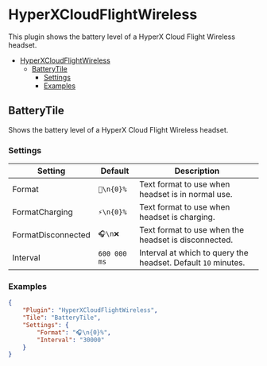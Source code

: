 # HyperXCloudFlightWireless

This plugin shows the battery level of a HyperX Cloud Flight Wireless headset.

- [HyperXCloudFlightWireless](#hyperxcloudflightwireless)
  - [BatteryTile](#batterytile)
    - [Settings](#settings)
    - [Examples](#examples)


## BatteryTile

Shows the battery level of a HyperX Cloud Flight Wireless headset.

### Settings

| Setting            | Default      | Description                                                   |
| ------------------ | ------------ | ------------------------------------------------------------- |
| Format             | `🔋\n{0}%`    | Text format to use when headset is in normal use.             |
| FormatCharging     | `⚡\n{0}%`    | Text format to use when headset is charging.                  |
| FormatDisconnected | `🎧\n❌`       | Text format to use when the headset is disconnected.          |
| Interval           | `600 000 ms` | Interval at which to query the headset. Default `10` minutes. |

### Examples

```json
{
    "Plugin": "HyperXCloudFlightWireless",
    "Tile": "BatteryTile",
    "Settings": {
        "Format": "🎧\n{0}%",
        "Interval": "30000"
    }
}
```
